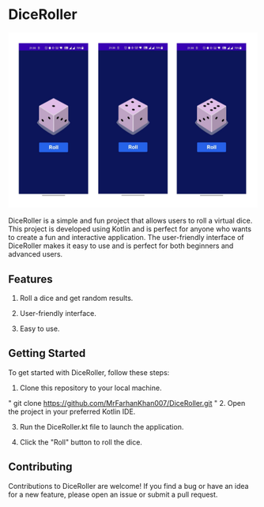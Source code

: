 # DiceRoller
<!-- ![](Doc1_page-0001.jpg) -->
<img src="./Doc1_page-0001.jpg" width="550" />

DiceRoller is a simple and fun project that allows users to roll a virtual dice. This project is developed using Kotlin and is perfect for anyone who wants to create a fun and interactive application. The user-friendly interface of DiceRoller makes it easy to use and is perfect for both beginners and advanced users.

## Features
1. Roll a dice and get random results.

2. User-friendly interface.

3. Easy to use.

## Getting Started
To get started with DiceRoller, follow these steps:

1. Clone this repository to your local machine.

" git clone https://github.com/MrFarhanKhan007/DiceRoller.git " 
2. Open the project in your preferred Kotlin IDE.

3. Run the DiceRoller.kt file to launch the application.

4. Click the "Roll" button to roll the dice.

## Contributing
Contributions to DiceRoller are welcome! If you find a bug or have an idea for a new feature, please open an issue or submit a pull request.
